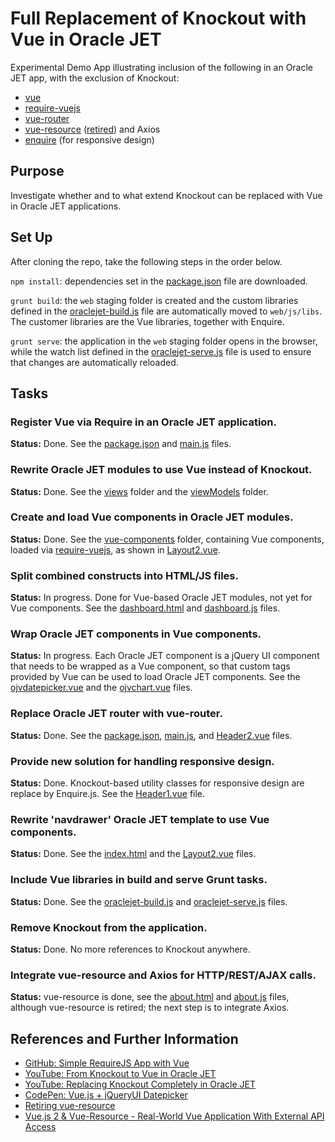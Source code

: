 # Full Replacement of Knockout with Vue in Oracle JET

Experimental Demo App illustrating inclusion of 
the following in an Oracle JET app, with the exclusion
of Knockout:

   * [vue](https://vuejs.org/)
   * [require-vuejs](https://github.com/edgardleal/require-vuejs)
   * [vue-router](https://github.com/vuejs/vue-router)
   * [vue-resource](https://github.com/pagekit/vue-resource) ([retired](https://medium.com/the-vue-point/retiring-vue-resource-871a82880af4)) and Axios
   * [enquire](http://wicky.nillia.ms/enquire.js) (for responsive design)

## Purpose 

Investigate whether and to what extend Knockout can
be replaced with Vue in Oracle JET applications.

## Set Up

After cloning the repo, take the following steps in the order below.

`npm install`: dependencies set in the
 [package.json](https://github.com/GeertjanWielenga/vuejet/blob/master/package.json) file are downloaded.

`grunt build`: the `web` staging folder is created and the custom libraries defined in the
  [oraclejet-build.js](https://github.com/GeertjanWielenga/vuejet/blob/master/scripts/grunt/config/oraclejet-build.js) 
  file are automatically moved to `web/js/libs`. The customer libraries
  are the Vue libraries, together with Enquire.

`grunt serve`: the application in the `web` staging folder opens in the browser, while
 the watch list defined in the
 [oraclejet-serve.js](https://github.com/GeertjanWielenga/vuejet/blob/master/scripts/grunt/config/oraclejet-serve.js)
 file is used to ensure that changes are automatically reloaded. 


## Tasks

### Register Vue via Require in an Oracle JET application.

 **Status:** Done. See the 
 [package.json](https://github.com/GeertjanWielenga/vuejet/blob/master/package.json) and
 [main.js](https://github.com/GeertjanWielenga/vuejet/blob/master/src/js/main.js) files.

### Rewrite Oracle JET modules to use Vue instead of Knockout.

 **Status:** Done. See the 
 [views](https://github.com/GeertjanWielenga/vuejet/tree/master/src/js/views) folder and the
 [viewModels](https://github.com/GeertjanWielenga/vuejet/tree/master/src/js/viewModels) folder.

### Create and load Vue components in Oracle JET modules.

 **Status:** Done. See the 
 [vue-components](https://github.com/GeertjanWielenga/vuejet/tree/master/src/js/vue-components) 
 folder, containing Vue components, loaded via 
 [require-vuejs](https://github.com/edgardleal/require-vuejs), as shown in
 [Layout2.vue](https://github.com/GeertjanWielenga/vuejet/blob/master/src/js/vue-components/Layout2.vue).

### Split combined constructs into HTML/JS files.

 **Status:** In progress. Done for Vue-based Oracle JET modules, not yet for Vue components.
 See the
 [dashboard.html](https://github.com/GeertjanWielenga/vuejet/blob/master/src/js/views/dashboard.html) and
 [dashboard.js](https://github.com/GeertjanWielenga/vuejet/blob/master/src/js/viewModels/dashboard.js) files.

### Wrap Oracle JET components in Vue components.

 **Status:** In progress. Each Oracle JET component is a jQuery UI component
 that needs to be wrapped as a Vue component, so that custom tags
 provided by Vue can be used to load Oracle JET components. See the
 [ojvdatepicker.vue](https://github.com/GeertjanWielenga/vuejet/blob/master/src/js/libs/ojv/v.0.0.1/debug/ojvdatepicker.vue) and the
 [ojvchart.vue](https://github.com/GeertjanWielenga/vuejet/blob/master/src/js/libs/ojv/v.0.0.1/debug/ojvchart.vue) files.

### Replace Oracle JET router with vue-router.

 **Status:** Done. See the 
 [package.json](https://github.com/GeertjanWielenga/vuejet/blob/master/package.json), 
 [main.js](https://github.com/GeertjanWielenga/vuejet/blob/master/src/js/main.js), and 
 [Header2.vue](https://github.com/GeertjanWielenga/vuejet/blob/master/src/js/vue-components/Header2.vue) files.

### Provide new solution for handling responsive design.

 **Status:** Done. Knockout-based utility classes for responsive design
 are replace by Enquire.js. See the
 [Header1.vue](https://github.com/GeertjanWielenga/vuejet/blob/master/src/js/vue-components/Header1.vue) file.

### Rewrite 'navdrawer' Oracle JET template to use Vue components.

 **Status:** Done. See the 
 [index.html](https://github.com/GeertjanWielenga/vuejet/blob/master/src/index.html) and the
 [Layout2.vue](https://github.com/GeertjanWielenga/vuejet/blob/master/src/js/vue-components/Layout2.vue) files.

### Include Vue libraries in build and serve Grunt tasks.

 **Status:** Done. See the
 [oraclejet-build.js](https://github.com/GeertjanWielenga/vuejet/blob/master/scripts/grunt/config/oraclejet-build.js) and 
 [oraclejet-serve.js](https://github.com/GeertjanWielenga/vuejet/blob/master/scripts/grunt/config/oraclejet-serve.js) files.

### Remove Knockout from the application.

 **Status:** Done. No more references to Knockout anywhere.

### Integrate vue-resource and Axios for HTTP/REST/AJAX calls.

 **Status:** vue-resource is done, see the 
 [about.html](https://github.com/GeertjanWielenga/vuejet/blob/master/src/js/views/about.html) and
 [about.js](https://github.com/GeertjanWielenga/vuejet/blob/master/src/js/viewModels/about.js) files, although vue-resource
 is retired; the next step is to integrate Axios.

## References and Further Information

   * [GitHub: Simple RequireJS App with Vue](https://github.com/GeertjanWielenga/RequireJSSamples/tree/master/RequireVue)
   * [YouTube: From Knockout to Vue in Oracle JET](https://www.youtube.com/watch?v=BMs9KoSGi7s)
   * [YouTube: Replacing Knockout Completely in Oracle JET](https://www.youtube.com/watch?v=54CqLy_t7KY)
   * [CodePen: Vue.js + jQueryUI Datepicker](https://codepen.io/nicolebek/pen/oxgvxe)
   * [Retiring vue-resource](https://medium.com/the-vue-point/retiring-vue-resource-871a82880af4)
   * [Vue.js 2 & Vue-Resource - Real-World Vue Application With External API Access](https://medium.com/codingthesmartway-com-blog/vue-js-2-vue-resource-real-world-vue-application-with-external-api-access-c3de83f25c00)

